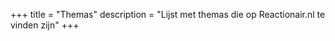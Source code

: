 +++
title       = "Themas"
description = "Lijst met themas die op Reactionair.nl te vinden zijn"
+++
